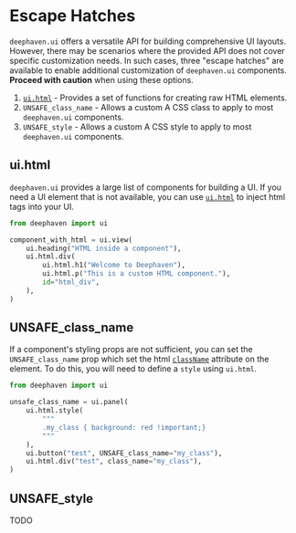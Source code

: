 # Escape Hatches

`deephaven.ui` offers a versatile API for building comprehensive UI layouts. However, there may be scenarios where the provided API does not cover specific customization needs. In such cases, three "escape hatches" are available to enable additional customization of `deephaven.ui` components. **Proceed with caution** when using these options.

1. [`ui.html`](../components/html.md) - Provides a set of functions for creating raw HTML elements.
2. `UNSAFE_class_name` - Allows a custom A CSS class to apply to most `deephaven.ui` components.
3. `UNSAFE_style` - Allows a custom A CSS style to apply to most `deephaven.ui` components.

## ui.html

`deephaven.ui` provides a large list of components for building a UI. If you need a UI element that is not available, you can use [`ui.html`](../components/html.md) to inject html tags into your UI.

```python
from deephaven import ui

component_with_html = ui.view(
    ui.heading("HTML inside a component"),
    ui.html.div(
        ui.html.h1("Welcome to Deephaven"),
        ui.html.p("This is a custom HTML component."),
        id="html_div",
    ),
)
```

## UNSAFE_class_name

If a component's styling props are not sufficient, you can set the `UNSAFE_class_name` prop which set the html [`className`](https://developer.mozilla.org/en-US/docs/Web/API/Element/className) attribute on the element. To do this, you will need to define a `style` using `ui.html`.

```python
from deephaven import ui

unsafe_class_name = ui.panel(
    ui.html.style(
        """
        .my_class { background: red !important;}
        """
    ),
    ui.button("test", UNSAFE_class_name="my_class"),
    ui.html.div("test", class_name="my_class"),
)
```

## UNSAFE_style

TODO
